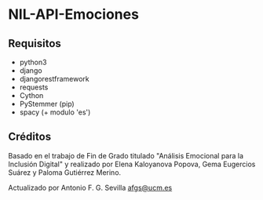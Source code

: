 # NIL-API-Emociones

## Requisitos

- python3
- django
- djangorestframework
- requests
- Cython
- PyStemmer (pip)
- spacy (+ modulo 'es')

## Créditos

Basado en el trabajo de Fin de Grado titulado "Análisis Emocional para la
Inclusión Digital" y realizado por Elena Kaloyanova Popova, Gema Eugercios
Suárez y Paloma Gutiérrez Merino.

Actualizado por Antonio F. G. Sevilla <afgs@ucm.es>

